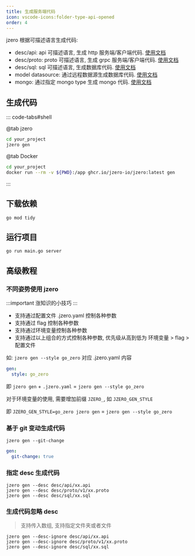 ```yaml
---
title: 生成服务端代码
icon: vscode-icons:folder-type-api-opened
order: 4
---
```


jzero 根据可描述语言生成代码:
* desc/api: api 可描述语言, 生成 http 服务端/客户端代码. [使用文档](develop/api.md)
* desc/proto: proto 可描述语言, 生成 grpc 服务端/客户端代码. [使用文档](develop/proto.md)
* desc/sql: sql 可描述语言, 生成数据库代码. [使用文档](develop/model.md)
* model datasource: 通过远程数据源生成数据库代码. [使用文档](develop/model.md)
* mongo: 通过指定 mongo type 生成 mongo 代码. [使用文档](develop/mongo.md)

## 生成代码

::: code-tabs#shell

@tab jzero

```bash
cd your_project
jzero gen
```

@tab Docker

```bash
cd your_project
docker run --rm -v ${PWD}:/app ghcr.io/jzero-io/jzero:latest gen
```
:::

## 下载依赖

```shell
go mod tidy
```

## 运行项目

```shell
go run main.go server
```

## 高级教程

### 不同姿势使用 jzero

:::important 涨知识的小技巧
:::

* 支持通过配置文件 .jzero.yaml 控制各种参数
* 支持通过 flag 控制各种参数
* 支持通过环境变量控制各种参数
* 支持通过以上组合的方式控制各种参数, 优先级从高到低为 环境变量  > flag  > 配置文件

如: `jzero gen --style go_zero` 对应 .jzero.yaml 内容

```yaml
gen:
  style: go_zero
```

即 `jzero gen` + `.jzero.yaml` = `jzero gen --style go_zero`

对于环境变量的使用, 需要增加前缀 `JZERO_`, 如 `JZERO_GEN_STYLE`

即 `JZERO_GEN_STYLE=go_zero jzero gen` = `jzero gen --style go_zero`

### 基于 git 变动生成代码

```shell
jzero gen --git-change
```

```yaml
gen:
  git-change: true
```

### 指定 desc 生成代码

```shell
jzero gen --desc desc/api/xx.api
jzero gen --desc desc/proto/v1/xx.proto
jzero gen --desc desc/sql/xx.sql
```

### 生成代码忽略 desc

> 支持传入数组, 支持指定文件夹或者文件

```shell
jzero gen --desc-ignore desc/api/xx.api
jzero gen --desc-ignore desc/proto/v1/xx.proto
jzero gen --desc-ignore desc/sql/xx.sql
```